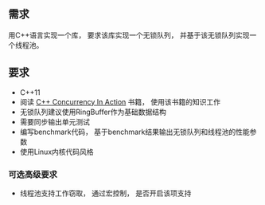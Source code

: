 ## 需求
用C++语言实现一个库， 要求该库实现一个无锁队列， 并基于该无锁队列实现一个线程池。
## 要求
- C++11
- 阅读 [C++ Concurrency In Action](<C++ Concurrency in Action, Second Edition - Anthony Williams.epub>) 书籍， 使用该书籍的知识工作
- 无锁队列建议使用RingBuffer作为基础数据结构
- 需要同步输出单元测试
- 编写benchmark代码， 基于benchmark结果输出无锁队列和线程池的性能参数
- 使用Linux内核代码风格
### 可选高级要求
- 线程池支持工作窃取， 通过宏控制， 是否开启该项支持